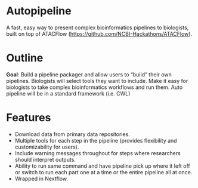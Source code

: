 # Autopipeline
A fast, easy way to present complex bioinformatics pipelines to biologists, built on top of ATACFlow (https://github.com/NCBI-Hackathons/ATACFlow).

# Outline
**Goal**: Build a pipeline packager and allow users to “build” their own pipelines. Biologists will select tools they want to include. Make it easy for biologists to take complex bioinformatics workflows and run them. Auto pipeline will be in a standard framework (i.e. CWL)

# Features 
* Download data from primary data repositories. 
* Multiple tools for each step in the pipeline (provides flexibility and customizability for users).
* Include warning messages throughout for steps where researchers should interpret outputs.
* Ability to run same command and have pipeline pick up where it left off or switch to run each part one at a time or the entire pipeline all at once. 
* Wrapped in Nextflow. 
